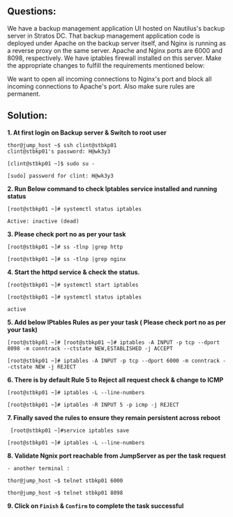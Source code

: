 

## Questions:

We have a backup management application UI hosted on Nautilus's backup server in Stratos DC. That backup management application code is deployed under Apache on the backup server itself, and Nginx is running as a reverse proxy on the same server. Apache and Nginx ports are 6000 and 8098, respectively. We have iptables firewall installed on this server. Make the appropriate changes to fulfill the requirements mentioned below:



We want to open all incoming connections to Nginx's port and block all incoming connections to Apache's port. Also make sure rules are permanent.


## Solution:  

**1. At first login on Backup server &  Switch to  root user** 

```
thor@jump_host ~$ ssh clint@stbkp01
clint@stbkp01's password: H@wk3y3

[clint@stbkp01 ~]$ sudo su -

[sudo] password for clint: H@wk3y3
```

**2. Run Below command to check Iptables  service installed and running status**   

```
[root@stbkp01 ~]# systemctl status iptables

Active: inactive (dead)
```

**3. Please check port no as per your task**

```
[root@stbkp01 ~]# ss -tlnp |grep http

[root@stbkp01 ~]# ss -tlnp |grep nginx
```

**4.  Start the httpd service & check the status.**     

```
[root@stbkp01 ~]# systemctl start iptables

[root@stbkp01 ~]# systemctl status iptables

active
```

**5. Add below IPtables Rules as per your task ( Please check port no as per your task)**

```
[root@stbkp01 ~]# [root@stbkp01 ~]# iptables -A INPUT -p tcp --dport 8098 -m conntrack --ctstate NEW,ESTABLISHED -j ACCEPT

[root@stbkp01 ~]# iptables -A INPUT -p tcp --dport 6000 -m conntrack --ctstate NEW -j REJECT
```

**6.  There is by default Rule 5 to Reject all request check & change to ICMP**

```
[root@stbkp01 ~]# iptables -L --line-numbers

[root@stbkp01 ~]# iptables -R INPUT 5 -p icmp -j REJECT
```

**7. Finally saved the rules to ensure they remain persistent across reboot**

```
 [root@stbkp01 ~]#service iptables save

[root@stbkp01 ~]# iptables -L --line-numbers
```

**8.  Validate Ngnix port reachable from JumpServer as per the task request**

```
- another terminal :

thor@jump_host ~$ telnet stbkp01 6000

thor@jump_host ~$ telnet stbkp01 8098
```

**9.  Click on `Finish` & `Confirm` to complete the task successful**